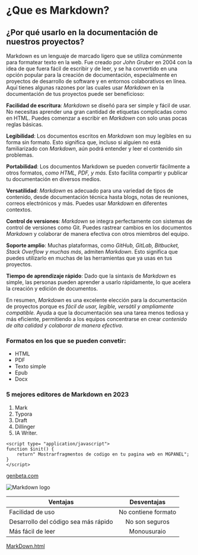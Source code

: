 # ¿Que es Markdown? 

## ¿Por qué usarlo en la documentación de nuestros proyectos?

Markdown es un lenguaje de marcado ligero que se utiliza comúnmente para formatear texto en la web. Fue creado por _John Gruber_ en 2004 con la idea de que fuera fácil de escribir y de leer, y se ha convertido en una opción popular para la creación de documentación, especialmente en proyectos de desarrollo de software y en entornos colaborativos en línea. Aquí tienes algunas razones por las cuales usar _Markdown_ en la documentación de tus proyectos puede ser beneficioso:

__Facilidad de escritura__: _Markdown_ se diseñó para ser simple y fácil de usar. No necesitas aprender una gran cantidad de etiquetas complicadas como en HTML. Puedes comenzar a escribir en _Markdown_ con solo unas pocas reglas básicas.

__Legibilidad__: Los documentos escritos en _Markdown_ son muy legibles en su forma sin formato. Esto significa que, incluso si alguien no está familiarizado con _Markdown_, aún podrá entender y leer el contenido sin problemas.

__Portabilidad__: Los documentos Markdown se pueden convertir fácilmente a otros formatos, _como HTML, PDF, y más._ Esto facilita compartir y publicar tu documentación en diversos medios.

__Versatilidad__: _Markdown_ es adecuado para una variedad de tipos de contenido, desde documentación técnica hasta blogs, notas de reuniones, correos electrónicos y más. Puedes usar _Markdown_ en diferentes contextos.

__Control de versiones__: _Markdown_ se integra perfectamente con sistemas de control de versiones como Git. Puedes rastrear cambios en los documentos _Markdown_ y colaborar de manera efectiva con otros miembros del equipo.

 __Soporte amplio__: Muchas plataformas, como _GitHub, GitLab, Bitbucket, Stack Overflow y muchas más_, admiten _Markdown_. Esto significa que puedes utilizarlo en muchas de las herramientas que ya usas en tus proyectos.

 __Tiempo de aprendizaje rápido__: Dado que la sintaxis de _Markdown_ es simple, las personas pueden aprender a usarlo rápidamente, lo que acelera la creación y edición de documentos.

En resumen, _Markdown_ es una excelente elección para la documentación de proyectos porque es _fácil de usar, legible, versátil y ampliamente compatible._ Ayuda a que la documentación sea una tarea menos tediosa y más eficiente, permitiendo a los equipos concentrarse en crear _contenido de alta calidad y colaborar de manera efectiva_.

### Formatos en los que se pueden convetir:

- HTML
- PDF
- Texto simple 
- Epub 
- Docx 

### 5 mejores editores de Markdown en 2023

1. Mark
2. Typora 
3. Draft 
4. Dillinger 
5. IA Writer. 

```
<script type= "application/javascript">
function $init() {
    return" Mostrarfragmentos de codigo en tu pagina web en MGPANEL";
}
</script>

```


[genbeta.com](https://www.genbeta.com)




![Markdown logo](https://upload.wikimedia.org/wikipedia/commons/thumb/4/48/Markdown-mark.svg/2560px-Markdown-mark.svg.png)

| Ventajas   | Desventajas |
| ------------- |:-------------:|
| Facilidad de uso      | No contiene formato     |
| Desarrollo del código sea más rápido      | No son seguros      |
| Más fácil de leer      | Monousuraio     |

[MarkDown.html](https://github.com/iligcor555/daw1-/blob/main/1_Pr%C3%A1ctica/MarkDown.html)


